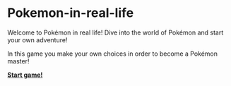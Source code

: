 # Pokemon-in-real-life

Welcome to Pokémon in real life! Dive into the world of Pokémon and start your own adventure!

In this game you make your own choices in order to become a Pokémon master!

[**Start game!**](start/alarm.md)